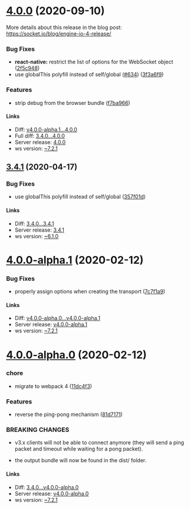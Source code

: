 # [4.0.0](https://github.com/socketio/engine.io-client/compare/v4.0.0-alpha.1...4.0.0) (2020-09-10)

More details about this release in the blog post: https://socket.io/blog/engine-io-4-release/

### Bug Fixes

* **react-native:** restrict the list of options for the WebSocket object ([2f5c948](https://github.com/socketio/engine.io-client/commit/2f5c948abe8fd1c0fdb010e88f96bd933a3792ea))
* use globalThis polyfill instead of self/global ([#634](https://github.com/socketio/engine.io-client/issues/634)) ([3f3a6f9](https://github.com/socketio/engine.io-client/commit/3f3a6f991404ef601252193382d2d2029cff6c45))


### Features

* strip debug from the browser bundle ([f7ba966](https://github.com/socketio/engine.io-client/commit/f7ba966e53f4609f755880be8fa504f7252b0817))

#### Links

- Diff: [v4.0.0-alpha.1...4.0.0](https://github.com/socketio/engine.io-client/compare/v4.0.0-alpha.1...4.0.0)
- Full diff: [3.4.0...4.0.0](https://github.com/socketio/engine.io-client/compare/3.4.0...4.0.0)
- Server release: [4.0.0](https://github.com/socketio/engine.io/releases/tag/4.0.0)
- ws version: [~7.2.1](https://github.com/websockets/ws/releases/tag/7.2.1)


## [3.4.1](https://github.com/socketio/engine.io-client/compare/3.4.0...3.4.1) (2020-04-17)


### Bug Fixes

* use globalThis polyfill instead of self/global ([357f01d](https://github.com/socketio/engine.io-client/commit/357f01d90448d8565b650377bc7cabb351d991bd))

#### Links

- Diff: [3.4.0...3.4.1](https://github.com/socketio/engine.io-client/compare/3.4.0...3.4.1)
- Server release: [3.4.1](https://github.com/socketio/engine.io/releases/tag/3.4.1)
- ws version: [~6.1.0](https://github.com/websockets/ws/releases/tag/6.1.0)


# [4.0.0-alpha.1](https://github.com/socketio/engine.io-client/compare/v4.0.0-alpha.0...v4.0.0-alpha.1) (2020-02-12)


### Bug Fixes

* properly assign options when creating the transport ([7c7f1a9](https://github.com/socketio/engine.io-client/commit/7c7f1a9fe24856e3a155db1dc67d12d1586ffa37))

#### Links

- Diff: [v4.0.0-alpha.0...v4.0.0-alpha.1](https://github.com/socketio/engine.io-client/compare/v4.0.0-alpha.0...v4.0.0-alpha.1)
- Server release: [v4.0.0-alpha.1](https://github.com/socketio/engine.io/releases/tag/v4.0.0-alpha.1)
- ws version: [~7.2.1](https://github.com/websockets/ws/releases/tag/7.2.1)


# [4.0.0-alpha.0](https://github.com/socketio/engine.io-client/compare/3.4.0...v4.0.0-alpha.0) (2020-02-12)


### chore

* migrate to webpack 4 ([11dc4f3](https://github.com/socketio/engine.io-client/commit/11dc4f3a56d440f24b8a091485fef038d592bd6e))


### Features

* reverse the ping-pong mechanism ([81d7171](https://github.com/socketio/engine.io-client/commit/81d7171c6bb4053c802e3cc4b29a0e42dcf9c065))


### BREAKING CHANGES

* v3.x clients will not be able to connect anymore (they
will send a ping packet and timeout while waiting for a pong packet).

* the output bundle will now be found in the dist/ folder.


#### Links

- Diff: [3.4.0...v4.0.0-alpha.0](https://github.com/socketio/engine.io-client/compare/3.4.0...v4.0.0-alpha.0)
- Server release: [v4.0.0-alpha.0](https://github.com/socketio/engine.io/releases/tag/v4.0.0-alpha.0)
- ws version: [~7.2.1](https://github.com/websockets/ws/releases/tag/7.2.1)
